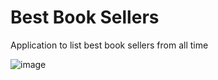 # Best Book Sellers

Application to list best book sellers from all time

![image](https://user-images.githubusercontent.com/12193814/172954799-df3d9cb4-d7d4-445e-9406-67198e91adc7.png)
